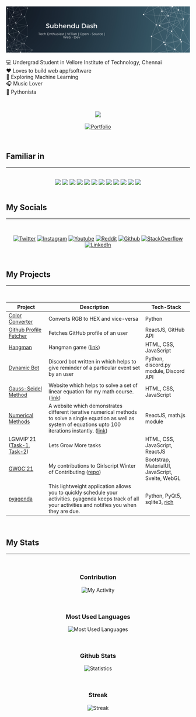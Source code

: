 ![MastHead](images/banner_2.svg)

💻 Undergrad Student in Vellore Institute of Technology, Chennai<br>
:heart: Loves to build web app/software<br>
:robot: Exploring Machine Learning<br>
🎧 Music Lover<br>
:snake: Pythonista

<br>

<p align="center">
<img src = "https://komarev.com/ghpvc/?username=subhendudash02&color=blueviolet&style=for-the-badge"></img>
</p>

<div align="center">

[![Portfolio](https://img.shields.io/badge/Portfolio-blueviolet.svg?&style=for-the-badge)](https://subhendudash02.github.io/)

</div>

<br>

## Familiar in 
<hr><br>

<div align="center">
 <img src="https://img.shields.io/badge/HTML-orange?style=for-the-badge&logo=html5&logoColor=black"></img>  <img src="https://img.shields.io/badge/CSS3-1572B6?style=for-the-badge&logo=css3&logoColor=black"></img> <img src="https://img.shields.io/badge/JavaScript-F7DF1E?style=for-the-badge&logo=javascript&logoColor=black"></img> <img src="https://img.shields.io/badge/Bootstrap-563D7C?style=for-the-badge&logo=bootstrap&logoColor=black"></img> <img src="https://img.shields.io/badge/React-20232A?style=for-the-badge&logo=react&logoColor=61DAFB"></img> <img src="https://img.shields.io/badge/Node.js-43853D?style=for-the-badge&logo=node.js&logoColor=black"></img> <img src="https://img.shields.io/badge/MongoDB-4EA94B?style=for-the-badge&logo=mongodb&logoColor=black"></img>
 <img src="https://img.shields.io/badge/Python-3776AB?style=for-the-badge&logo=python&logoColor=black"></img> <img src="https://img.shields.io/badge/C-00599C?style=for-the-badge&logo=c&logoColor=black"></img>
<img src="https://img.shields.io/badge/C%2B%2B-00599C?style=for-the-badge&logo=c%2B%2B&logoColor=black"></img>
<img src="https://img.shields.io/badge/Java-ED8B00?style=for-the-badge&logo=java&logoColor=black"></img>
<img src="https://img.shields.io/badge/Flutter-02569B?style=for-the-badge&logo=flutter&logoColor=black"></img>
</div>

<br>

## My Socials
<hr><br>

<div align="center">

[![Twitter](https://img.shields.io/badge/Twitter-SubhenduDash02-blue.svg?&style=for-the-badge&logo=twitter)](https://www.twitter.com/SubhenduDash02/)
[![Instagram](https://img.shields.io/badge/Instagram-subu.dash-pink.svg?&style=for-the-badge&logo=instagram)](https://www.instagram.com/subu.dash/)
[![Youtube](https://img.shields.io/badge/Youtube-subhendu%20Dash-red.svg?&style=for-the-badge&logo=youtube)](https://www.youtube.com/channel/UCYawRTVHxMGvFMXW_fzcJfw)
[![Reddit](https://img.shields.io/badge/Reddit-Insane_Boi_-red.svg?&style=for-the-badge&logo=reddit)](https://www.reddit.com/user/Insane_Boi_)
[![Github](https://img.shields.io/badge/Github-subhendudash02-black.svg?&style=for-the-badge&logo=github)](https://github.com/subhendudash02/)
[![StackOverflow](https://img.shields.io/badge/StackOverflow-Subhendu%20Dash-orange.svg?&style=for-the-badge&logo=stackoverflow)](https://stackoverflow.com/users/14406184/subhendu-dash)
[![LinkedIn](https://img.shields.io/badge/linkedin-subhendu21-blue.svg?&style=for-the-badge&logo=linkedin)](https://www.linkedin.com/in/subhendu21/)

</div>

<br>

## My Projects
<hr><br>

| Project | Description | Tech-Stack |
| ------- | ----------- | -----------|
| [Color Converter](https://github.com/subhendudash02/RGB-HEX-and-HEX-RGB) | Converts RGB to HEX and vice-versa | Python |
| [Github Profile Fetcher](https://subhendudash02.github.io/github-profile-fetcher/) | Fetches GitHub profile of an user  | ReactJS, GitHub API |
| [Hangman](https://github.com/subhendudash02/hangman) | Hangman game ([link](https://subhendudash02.github.io/hangman))  | HTML, CSS, JavaScript |
| [Dynamic Bot](https://github.com/subhendudash02/Dynamic-Bot) | Discord bot written in which helps to give reminder of a particular event set by an user | Python, discord.py module, Discord API |
| [Gauss-Seidel Method](https://github.com/subhendudash02/Gauss-Seidel) | Website which helps to solve a set of linear equation for my math course. ([link](https://gauss-seidel.netlify.app/))  | HTML, CSS, JavaScript |
| [Numerical Methods](https://github.com/subhendudash02/numerical-methods) | A website which demonstrates different iterative numerical methods to solve a single equation as well as system of equations upto 100 iterations instantly. ([link](https://numerical-methods.netlify.app/))  | ReactJS, math.js module
| LGMVIP'21 ([Task-1](https://github.com/subhendudash02/LetsGrowMore-WebDev-Task-1), [Task-2](https://github.com/subhendudash02/LetsGrowMore-WebDev-Task-2)) | Lets Grow More tasks | HTML, CSS, JavaScript, ReactJS |
| [GWOC'21](https://github.com/subhendudash02/GWOC21-contributions) | My contributions to Girlscript Winter of Contributing ([repo](https://github.com/girlscript/winter-of-contributing)) | Bootstrap, MaterialUI, JavaScript, Svelte, WebGL |
| [pyagenda](https://github.com/subhendudash02/pyagenda) | This lightweight application allows you to quickly schedule your activities. pyagenda keeps track of all your activities and notifies you when they are due. | Python, PyQt5, sqlite3, [rich](https://github.com/Textualize/rich) |

<br>

## My Stats
<hr><br>

<div align="center">

  ### Contribution

  ![My Activity](https://activity-graph.herokuapp.com/graph?username=subhendudash02&theme=monokai)

  <br>

  ### Most Used Languages

  ![Most Used Languages](https://github-readme-stats.vercel.app/api/top-langs/?username=subhendudash02&layout=compact&theme=darcula&langs_count=10)

  <br>

  ### Github Stats

  ![Statistics](https://github-readme-stats.vercel.app/api?username=subhendudash02&show_icons=true&theme=darcula)

  <br>

  ### Streak

  ![Streak](https://github-readme-streak-stats.herokuapp.com/?user=subhendudash02&theme=darcula)

</details>